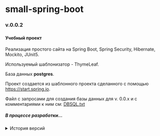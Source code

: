 # small-spring-boot
<h3>v.0.0.2<h3>
<h4>Учебный проект</h4>

<p>Реализация простого сайта на Spring Boot, Spring Security, Hibernate, Mockito, JUnit5.</p>
<p>Используемый шаблонизатор - ThymeLeaf.</p>
<p>База данных <b>postgres</b>.</p>
<p>Проект создается из шаблонного проекта сделанного с помощью 
<a href="https://start.spring.io">https://start.spring.io</a>.</p>
<p>Файл с запросами для создания базы данных для v. 0.0.x и с комментариями к ним см:
<a href="https://github.com/Novoselov-pavel/small-spring-boot/blob/master/DBSQL.txt">DBSQL.txt</a></p>

<h5>В процессе разработки...</h5>

<details><summary>История версий</summary>

<h5>Версия 0.0.2</h5>
<p>Добавлена возможность настройки элементов меню на странице администратора. Меню выводится в виде 
дерева с помощью плагина <a href="https://www.jstree.com">jstree</a>.</p>

<h5>Версия 0.0.1</h5>
<p>Рефакторинг.</p>

<h5>Версия 0.0.1.a</h5>
<p>Закончена реализация работы с пользователями (регистрация в базе данных, авторизация, 
   запрет использования нескольких сессий, автоматическое перенаправление авторизированного пользователя с главной страницы на личную).
</p>
<p>Реализованно автоматическое создание заголовка страницы из записей в БД, и автоматическое изменение заголовка согласно прав доступа пользователя.</p>
<p>Реализована страница работы с пользователями для администратора - получение таблицы с пользователями, 
удаление пользователя, изменение данных пользователя.</p>


</details>
